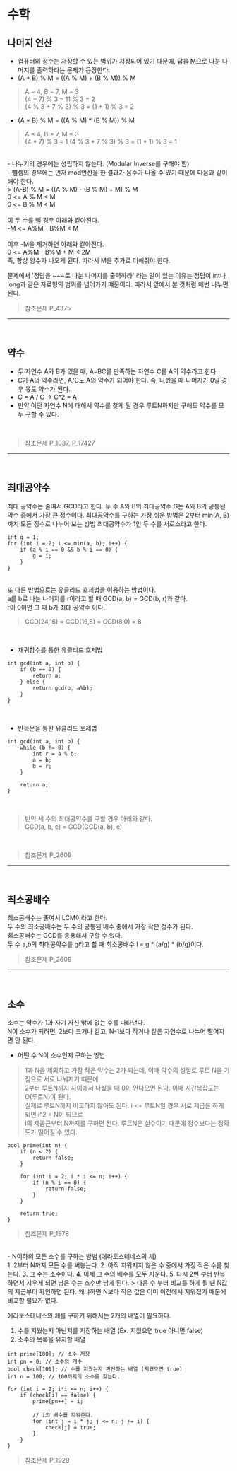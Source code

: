 # 수학

## 나머지 연산
- 컴퓨터의 정수는 저장할 수 있는 범위가 저장되어 있기 때문에, 답을 M으로 나눈 나머지를 출력하라는 문제가 등장한다.
- (A + B) % M = ((A % M) + (B % M)) % M
> A = 4, B = 7, M = 3 </br>
(4 + 7) % 3 = 11 % 3 = 2 </br>
(4 % 3 + 7 % 3) % 3 = (1 + 1) % 3 = 2

- (A * B) % M = ((A % M) * (B % M)) % M
> A = 4, B = 7, M = 3 </br>
(4 * 7) % 3 = 1
(4 % 3 * 7 % 3) % 3 = (1 * 1) % 3 = 1
</br>
- 나누기의 경우에는 성립하지 않는다. (Modular Inverse를 구해야 함) </br>
- 뺼셈의 경우에는 먼저 mod연산을 한 결과가 음수가 나올 수 있기 때문에 다음과 같이 해야 한다. </br>
> (A-B) % M = ((A % M) - (B % M) + M) % M </br>
0 <= A % M < M </br>
0 <= B % M < M </br></br>
이 두 수를 뺄 경우 아래와 같아진다. </br>
-M <= A%M - B%M < M </br></br>
이후 -M을 제거하면 아래와 같아진다.</br>
0 <= A%M - B%M + M < 2M </br>
즉, 항상 양수가 나오게 된다. 따라서 M을 추가로 더해줘야 한다.

문제에서 '정답을 ~~~로 나눈 나머지를 출력하라' 라는 말이 있는 이유는 정답이 int나 long과 같은 자료형의 범위를 넘어가기 떄문이다. 따라서 앞에서 본 것처럼 매번 나누면 된다.
</br>

> 참조문제
P_4375
___
</br>

## 약수
- 두 자연수 A와 B가 있을 때, A=BC를 만족하는 자연수 C를 A의 약수라고 한다.
- C가 A의 약수라면, A/C도 A의 약수가 되어야 한다. 즉, 나눴을 때 나머지가 0일 경우 몫도 약수가 된다.
- C = A / C -> C^2 = A
- 만약 어떤 자연수 N에 대해서 약수를 찾게 될 경우 루트N까지만 구해도 약수를 모두 구할 수 있다.
</br>

> 참조문제
P_1037, P_17427
___
</br>

## 최대공약수
최대 공약수는 줄여서 GCD라고 한다.
두 수 A와 B의 최대공약수 G는 A와 B의 공통된 약수 중에서 가장 큰 정수이다.
최대공약수를 구하는 가장 쉬운 방법은 2부터 min(A, B)까지 모든 정수로 나누어 보는 방법
최대공약수가 1인 두 수를 서로소라고 한다.
```
int g = 1;
for (int i = 2; i <= min(a, b); i++) {
    if (a % i == 0 && b % i == 0) {
        g = i;
    }
}
```
</br>
또 다른 방법으로는 유클리드 호제법을 이용하는 방법이다. </br>
a를 b로 나눈 나머지를 r이라고 할 때 GCD(a, b) = GCD(b, r)과 같다. </br>
r이 0이면 그 때 b가 최대 공약수 이다. </br>

> GCD(24,16) = GCD(16,8) = GCD(8,0) = 8

</br>

- 재귀함수를 통한 유클리드 호제법
```
int gcd(int a, int b) {
    if (b == 0) {
        return a;
    } else {
        return gcd(b, a%b);
    }
}
```
</br>

- 반복문을 통한 유클리드 호제법
```
int gcd(int a, int b) {
    while (b != 0) {
        int r = a % b;
        a = b;
        b = r;
    }

    return a;
}
```
</br>

> 만약 세 수의 최대공약수를 구할 경우 아래와 같다. </br>
GCD(a, b, c) = GCD(GCD(a, b), c)
</br>

> 참조문제
P_2609
___
</br>

## 최소공배수
최소공배수는 줄여서 LCM이라고 한다.</br>
두 수의 최소공배수는 두 수의 공통된 배수 중에서 가장 작은 정수가 된다. </br>
최소공배수는 GCD를 응용해서 구할 수 있다. </br>
두 수 a,b의 최대공약수를 g라고 할 때 최소공배수 l = g * (a/g) * (b/g)이다.
</br>

> 참조문제
P_2609
___
</br>

## 소수
소수는 약수가 1과 자기 자신 밖에 없는 수를 나타낸다. </br>
N이 소수가 되려면, 2보다 크거나 같고, N-1보다 작거나 같은 자연수로 나누어 떨어지면 안 된다.
</br>

- 어떤 수 N이 소수인지 구하는 방법
> 1과 N을 제외하고 가장 작은 약수는 2가 되는데, 이때 약수의 성질로 루트 N을 기점으로 서로 나눠지기 떄문에 </br>
2부터 루트N까지 사이에서 나눴을 때 0이 안나오면 된다. 이때 시간복잡도는 O(루트N)이 된다. </br>
실제로 루트N까지 비교하지 않아도 된다. i <= 루트N일 경우 서로 제곱을 하게 되면 i^2 = N이 되므로 </br>
i의 제곱근부터 N까지를 구하면 된다. 루트N은 실수이기 때문에 정수보다는 정확도가 떨어질 수 있다.
```
bool prime(int n) {
    if (n < 2) {
        return false;
    }

    for (int i = 2; i * i <= n; i++) {
        if (n % i == 0) {
            return false;
        }
    }

    return true;
}
```
> 참조문제
P_1978
</br>
- N이하의 모든 소수를 구하는 방법 (에라토스테네스의 체) </br>
1. 2부터 N까지 모든 수를 써놓는다.
2. 아직 지워지지 않은 수 중에서 가장 작은 수를 찾는다.
3. 그 수는 소수이다.
4. 이제 그 수의 배수를 모두 지운다.
5. 다시 2번 부터 반복하면서 지우게 되면 남은 수는 소수만 남게 된다.
> 다음 수 부터 비교를 하게 될 떈 N값의 제곱부터 확인하면 된다. 왜냐하면 N보다 작은 값은 이미 이전에서 지워졌기 때문에 비교할 필요가 없다.

에라토스테네스의 체를 구하기 위해서는 2개의 배열이 필요하다. </br>
1. 수를 지웠는지 아닌지를 저장하는 배열 (Ex. 지웠으면 true 아니면 false)
2. 소수의 목록을 유지할 배열

```
int prime[100]; // 소수 저장
int pn = 0; // 소수의 개수
bool check[101]; // 수를 지웠는지 판단하는 배열 (지웠으면 true)
int n = 100; // 100까지의 소수를 찾는다.

for (int i = 2; i*i <= n; i++) {
    if (check[i] == false) {
        prime[pn++] = i;

        // i의 배수를 지워준다.
        for (int j = i * j; j <= n; j += i) {
            check[j] = true;
        }
    }
}
```
> 참조문제
P_1929

